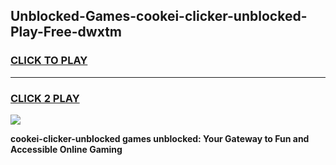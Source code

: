 
## Unblocked-Games-cookei-clicker-unblocked-Play-Free-dwxtm
<h3>
<a href="https://premium76.site?title=cookei-clicker-unblocked&ref=23A">CLICK TO PLAY</a></h3>
<hr>

<h3>
<a href="https://premium76.site?title=cookei-clicker-unblocked&ref=23A">CLICK 2 PLAY</a>
  
</h3>

<a href="https://premium76.site?title=cookei-clicker-unblocked&ref=23A"><img src="https://clearcache.store/games.png"></a>


**cookei-clicker-unblocked games unblocked: Your Gateway to Fun and Accessible Online Gaming**
